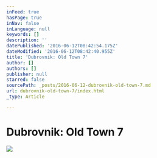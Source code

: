 ```yaml
---
inFeed: true
hasPage: true
inNav: false
inLanguage: null
keywords: []
description: ''
datePublished: '2016-06-12T08:42:54.175Z'
dateModified: '2016-06-12T08:42:40.955Z'
title: 'Dubrovnik: Old Town 7'
author: []
authors: []
publisher: null
starred: false
sourcePath: _posts/2016-06-12-dubrovnik-old-town-7.md
url: dubrovnik-old-town-7/index.html
_type: Article

---
```

# Dubrovnik: Old Town 7
![](https://the-grid-user-content.s3-us-west-2.amazonaws.com/8949b9e6-a5f4-48f8-9be3-8bf909edcaaf.jpg)